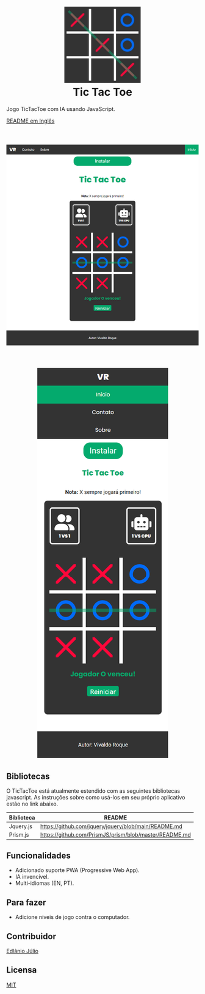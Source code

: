 <h1 align="center">
  <br>
  <a href="https://vivaldo-roque.github.io/TicTacToe/"><img src="https://github.com/Vivaldo-Roque/TicTacToe/blob/master/imgs/favicon/android-chrome-512x512.png" alt="Tic Tac Toe" width="200"></a>
  <br>
  Tic Tac Toe
  <br>
</h1>

Jogo TicTacToe com IA usando JavaScript.

[README em Inglês](README.md)

<h2 align="center">
  <br>
  <a href="https://vivaldo-roque.github.io/TicTacToe/"><img src="https://github.com/Vivaldo-Roque/TicTacToe/blob/master/imgs/showcase1.png" alt="Dektop/Tablet"></a>
  <br>
</h2>

<h2 align="center">
  <br>
  <a href="https://vivaldo-roque.github.io/TicTacToe/"><img src="https://github.com/Vivaldo-Roque/TicTacToe/blob/master/imgs/showcase2.png" alt="Phone"></a>
  <br>
</h2>

## Bibliotecas

O TicTacToe está atualmente estendido com as seguintes bibliotecas javascript.
As instruções sobre como usá-los em seu próprio aplicativo estão no link abaixo.

| Biblioteca | README |
| ------ | ------ |
| Jquery.js | https://github.com/jquery/jquery/blob/main/README.md |
| Prism.js | https://github.com/PrismJS/prism/blob/master/README.md |

## Funcionalidades

- Adicionado suporte PWA (Progressive Web App).
- IA invencível.
- Multi-idiomas (EN, PT).

## Para fazer

- Adicione níveis de jogo contra o computador.

## Contribuidor
[Edlânio Júlio](https://github.com/EdlanioJ)

## Licensa

[MIT](LICENSE)